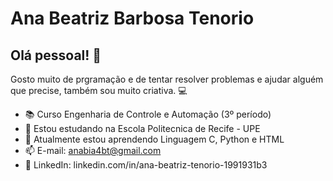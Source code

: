 
# Ana Beatriz Barbosa Tenorio

## Olá pessoal! 👋
Gosto muito de prgramação e de tentar resolver problemas e 
ajudar alguém que precise, também sou muito criativa.
💻
- 📚 Curso Engenharia de Controle e Automação (3º período)
- 🔭 Estou estudando na Escola Politecnica de Recife - UPE
- 🌱 Atualmente estou aprendendo Linguagem C, Python e HTML
- 📫 E-mail: anabia4bt@gmail.com
- 📱  LinkedIn: linkedin.com/in/ana-beatriz-tenorio-1991931b3 
